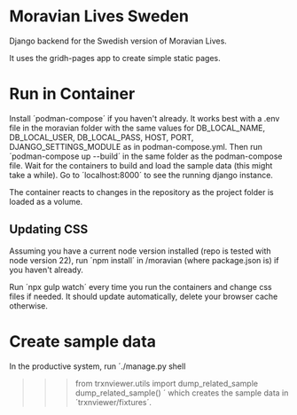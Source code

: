# Moravian Lives Sweden

Django backend for the Swedish version of Moravian Lives.

It uses the gridh-pages app to create simple static pages.

# Run in Container
Install ´podman-compose´ if you haven't already. It works best with a .env file in the moravian folder with the same values for DB_LOCAL_NAME, DB_LOCAL_USER, 
DB_LOCAL_PASS, HOST, PORT, DJANGO_SETTINGS_MODULE as in podman-compose.yml. Then run
´podman-compose up --build´
in the same folder as the podman-compose file. Wait for the containers to build and load the sample data (this might take a while).
Go to ´localhost:8000´ to see the running django instance.

The container reacts to changes in the repository as the project folder is loaded as a volume.

## Updating CSS
Assuming you have a current node version installed (repo is tested with node version 22), run 
´npm install´ in /moravian (where package.json is) if you haven't already. 

Run ´npx gulp watch´ every time you run the containers and change css files if needed. It should update automatically, delete your browser cache otherwise.

# Create sample data
In the productive system, run 
´./manage.py shell
>>> from trxnviewer.utils import dump_related_sample
>>> dump_related_sample()
´
which creates the sample data in ´trxnviewer/fixtures´.